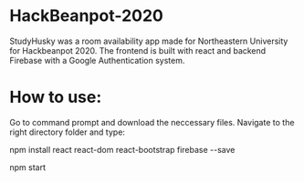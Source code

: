 # HackBeanpot-2020
 StudyHusky was a room availability app made for Northeastern University for Hackbeanpot 2020. The frontend is built with react and backend Firebase with a Google Authentication system. 
 
 # How to use:
 Go to command prompt and download the neccessary files. Navigate to the right directory folder and type:
 
 npm install react react-dom react-bootstrap firebase --save
 
 npm start
